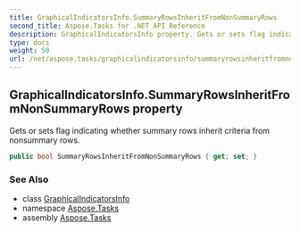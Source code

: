 ```yaml
---
title: GraphicalIndicatorsInfo.SummaryRowsInheritFromNonSummaryRows
second_title: Aspose.Tasks for .NET API Reference
description: GraphicalIndicatorsInfo property. Gets or sets flag indicating whether summary rows inherit criteria from nonsummary rows
type: docs
weight: 50
url: /net/aspose.tasks/graphicalindicatorsinfo/summaryrowsinheritfromnonsummaryrows/
---
```

## GraphicalIndicatorsInfo.SummaryRowsInheritFromNonSummaryRows property

Gets or sets flag indicating whether summary rows inherit criteria from nonsummary rows.

```csharp
public bool SummaryRowsInheritFromNonSummaryRows { get; set; }
```

### See Also

* class [GraphicalIndicatorsInfo](../)
* namespace [Aspose.Tasks](../../graphicalindicatorsinfo/)
* assembly [Aspose.Tasks](../../../)


